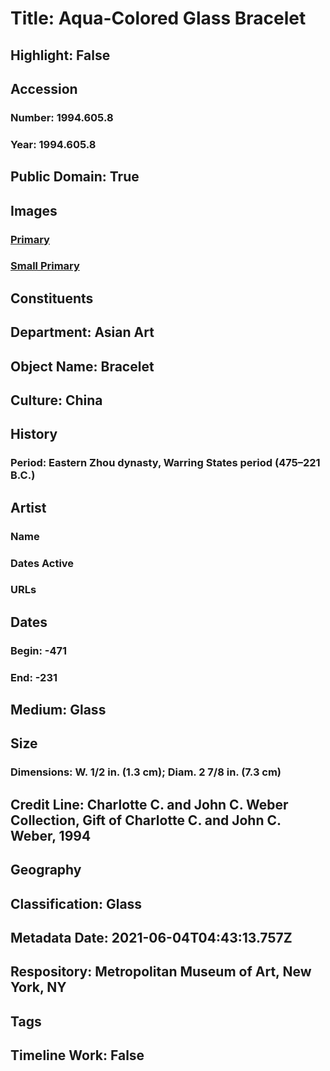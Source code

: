 # Title: Aqua-Colored Glass Bracelet
## Highlight: False
## Accession
### Number: 1994.605.8
### Year: 1994.605.8
## Public Domain: True
## Images
### [Primary](https://images.metmuseum.org/CRDImages/as/original/1994_605_8_O1.jpg)
### [Small Primary](https://images.metmuseum.org/CRDImages/as/web-large/1994_605_8_O1.jpg)
## Constituents
## Department: Asian Art
## Object Name: Bracelet
## Culture: China
## History
### Period: Eastern Zhou dynasty, Warring States period (475–221 B.C.)
## Artist
### Name
### Dates Active
### URLs
## Dates
### Begin: -471
### End: -231
## Medium: Glass
## Size
### Dimensions: W. 1/2 in. (1.3 cm); Diam. 2 7/8 in. (7.3 cm)
## Credit Line: Charlotte C. and John C. Weber Collection, Gift of Charlotte C. and John C. Weber, 1994
## Geography
## Classification: Glass
## Metadata Date: 2021-06-04T04:43:13.757Z
## Respository: Metropolitan Museum of Art, New York, NY
## Tags
## Timeline Work: False